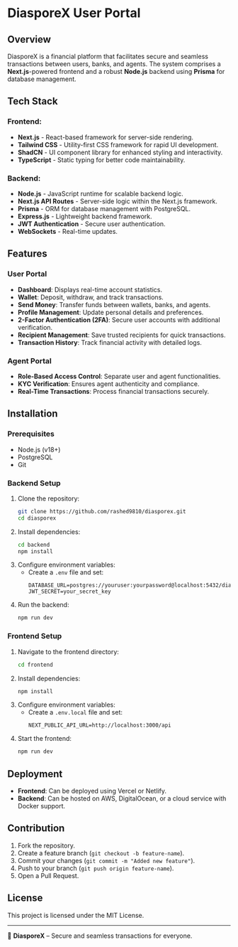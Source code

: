 # DiasporeX User Portal

## Overview
DiasporeX is a financial platform that facilitates secure and seamless transactions between users, banks, and agents. The system comprises a **Next.js**-powered frontend and a robust **Node.js** backend using **Prisma** for database management.

## Tech Stack
### Frontend:
- **Next.js** - React-based framework for server-side rendering.
- **Tailwind CSS** - Utility-first CSS framework for rapid UI development.
- **ShadCN** - UI component library for enhanced styling and interactivity.
- **TypeScript** - Static typing for better code maintainability.

### Backend:
- **Node.js** - JavaScript runtime for scalable backend logic.
- **Next.js API Routes** - Server-side logic within the Next.js framework.
- **Prisma** - ORM for database management with PostgreSQL.
- **Express.js** - Lightweight backend framework.
- **JWT Authentication** - Secure user authentication.
- **WebSockets** - Real-time updates.

## Features
### User Portal
- **Dashboard**: Displays real-time account statistics.
- **Wallet**: Deposit, withdraw, and track transactions.
- **Send Money**: Transfer funds between wallets, banks, and agents.
- **Profile Management**: Update personal details and preferences.
- **2-Factor Authentication (2FA)**: Secure user accounts with additional verification.
- **Recipient Management**: Save trusted recipients for quick transactions.
- **Transaction History**: Track financial activity with detailed logs.

### Agent Portal
- **Role-Based Access Control**: Separate user and agent functionalities.
- **KYC Verification**: Ensures agent authenticity and compliance.
- **Real-Time Transactions**: Process financial transactions securely.

## Installation
### Prerequisites
- Node.js (v18+)
- PostgreSQL
- Git

### Backend Setup
1. Clone the repository:
   ```sh
   git clone https://github.com/rashed9810/diasporex.git
   cd diasporex
   ```
2. Install dependencies:
   ```sh
   cd backend
   npm install
   ```
3. Configure environment variables:
   - Create a `.env` file and set:
     ```env
     DATABASE_URL=postgres://youruser:yourpassword@localhost:5432/diasporex
     JWT_SECRET=your_secret_key
     ```
4. Run the backend:
   ```sh
   npm run dev
   ```

### Frontend Setup
1. Navigate to the frontend directory:
   ```sh
   cd frontend
   ```
2. Install dependencies:
   ```sh
   npm install
   ```
3. Configure environment variables:
   - Create a `.env.local` file and set:
     ```env
     NEXT_PUBLIC_API_URL=http://localhost:3000/api
     ```
4. Start the frontend:
   ```sh
   npm run dev
   ```

## Deployment
- **Frontend**: Can be deployed using Vercel or Netlify.
- **Backend**: Can be hosted on AWS, DigitalOcean, or a cloud service with Docker support.

## Contribution
1. Fork the repository.
2. Create a feature branch (`git checkout -b feature-name`).
3. Commit your changes (`git commit -m "Added new feature"`).
4. Push to your branch (`git push origin feature-name`).
5. Open a Pull Request.

## License
This project is licensed under the MIT License.

---
🚀 **DiasporeX** – Secure and seamless transactions for everyone.
```
